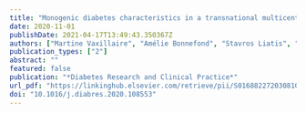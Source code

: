 ```yaml
---
title: "Monogenic diabetes characteristics in a transnational multicenter study from Mediterranean countries"
date: 2020-11-01
publishDate: 2021-04-17T13:49:43.350367Z
authors: ["Martine Vaxillaire", "Amélie Bonnefond", "Stavros Liatis", "Leila Ben Salem Hachmi", "Aleksandra Jotic", "Mathilde Boissel", "Stefan Gaget", "Emmanuelle Durand", "Emmanuel Vaillant", "Mehdi Derhourhi", "Mickaël Canouil", "Nicolas Larcher", "Frédéric Allegaert", "Rita Medlej", "Asma Chadli", "Azzedine Belhadj", "Molka Chaieb", "Joao-Felipe Raposo", "Hasan Ilkova", "Doros Loizou", "Nebojsa Lalic", "Josanne Vassallo", "Michel Marre", "Philippe Froguel"]
publication_types: ["2"]
abstract: ""
featured: false
publication: "*Diabetes Research and Clinical Practice*"
url_pdf: "https://linkinghub.elsevier.com/retrieve/pii/S016882272030810X"
doi: "10.1016/j.diabres.2020.108553"
---
```


